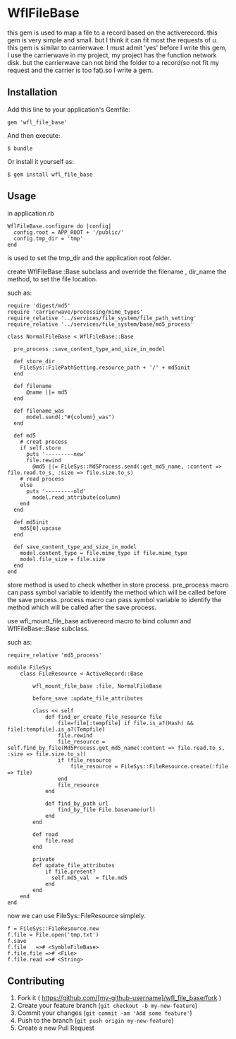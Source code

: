 # WflFileBase

this gem is used to map a file to a record based on the activerecord.
this gem is very simple and small. but I think it can fit most the requests of u.
this gem is similar to carrierwave. I must admit 'yes'
before I write this gem, I use the carrierwave in my project, my project has the function network disk. but the carrierwave can not bind the folder to a record(so not fit my request and the carrier is too fat).so I write a gem.

## Installation

Add this line to your application's Gemfile:

    gem 'wfl_file_base'

And then execute:

    $ bundle

Or install it yourself as:

    $ gem install wfl_file_base

## Usage

in application.rb

```
WflFileBase.configure do |config|
  config.root = APP_ROOT + '/public/'
  config.tmp_dir = 'tmp'
end
```
is used to set the tmp_dir and the application root folder.




create WflFileBase::Base subclass and override the filename ,  dir_name the method, to set the file location.

such as:

```
require 'digest/md5'
require 'carrierwave/processing/mime_types'
require_relative '../services/file_system/file_path_setting'
require_relative '../services/file_system/base/md5_process'

class NormalFileBase < WflFileBase::Base

  pre_process :save_content_type_and_size_in_model

  def store_dir
    FileSys::FilePathSetting.resource_path + '/' + md5init
  end

  def filename
      @name ||= md5
  end

  def filename_was
      model.send(:"#{column}_was")
  end

  def md5
  	# creat process
  	if self.store
      puts '---------new'
      file.rewind
  		@md5 ||= FileSys::Md5Process.send(:get_md5_name, :content => file.read.to_s, :size => file.size.to_s)
  	# read process
  	else
      puts '---------old'
  		model.read_attribute(column)
  	end
  end

  def md5init
  	md5[0].upcase
  end

  def save_content_type_and_size_in_model
    model.content_type = file.mime_type if file.mime_type
    model.file_size = file.size
  end
end
```


store method is used to check whether in store process.
pre_process macro can pass symbol variable to identify the method which will be called before the save process.
process macro can pass symbol variable to identify the method which will be called after the save process.


use wfl_mount_file_base activereord macro to bind column and WflFileBase::Base subclass.

such as:

```
require_relative 'md5_process'

module FileSys
	class FileResource < ActiveRecord::Base

		wfl_mount_file_base :file, NormalFileBase

		before_save :update_file_attributes

		class << self
			def find_or_create_file_resource file
				file=file[:tempfile] if file.is_a?(Hash) && file[:tempfile].is_a?(Tempfile)
				file.rewind
				file_resource = self.find_by_file(Md5Process.get_md5_name(:content => file.read.to_s, :size => file.size.to_s))
				if !file_resource
					file_resource = FileSys::FileResource.create(:file => file)
				end
				file_resource
			end

			def find_by_path url
				find_by_file File.basename(url)
			end
		end

		def read
			file.read
		end
		
		private
		def update_file_attributes
		    if file.present?
		      self.md5_val  = file.md5
		    end
		end
	end
end
```



now we can use FileSys::FileResource simplely.



```
f = FileSys::FileResource.new
f.file = File.open('tmp.txt')
f.save
f.file   =># <SymbleFileBase>
f.file.file =># <File>
f.file.read =># <String>
```








## Contributing

1. Fork it ( https://github.com/[my-github-username]/wfl_file_base/fork )
2. Create your feature branch (`git checkout -b my-new-feature`)
3. Commit your changes (`git commit -am 'Add some feature'`)
4. Push to the branch (`git push origin my-new-feature`)
5. Create a new Pull Request
